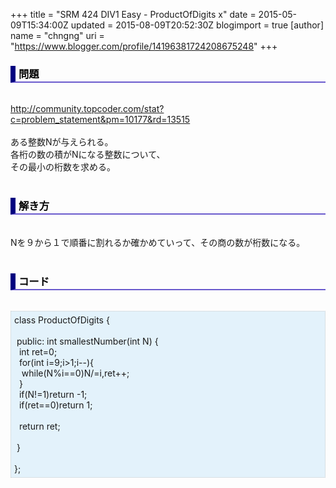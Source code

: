 +++
title = "SRM 424 DIV1 Easy - ProductOfDigits x"
date = 2015-05-09T15:34:00Z
updated = 2015-08-09T20:52:30Z
blogimport = true 
[author]
	name = "chngng"
	uri = "https://www.blogger.com/profile/14196381724208675248"
+++

<div dir="ltr" style="text-align: left;" trbidi="on"><h3 style="border-bottom: 2px solid slateblue; border-left: 8px solid navy; color: black; padding: 0px 0px 1px 5px;">問題 </h3><br /><a href="http://community.topcoder.com/stat?c=problem_statement&amp;pm=10177&amp;rd=13515" target="_blank">http://community.topcoder.com/stat?c=problem_statement&amp;pm=10177&amp;rd=13515</a><br /><br />ある整数Nが与えられる。<br />各桁の数の積がNになる整数について、<br />その最小の桁数を求める。<br /><br /><h3 style="border-bottom: 2px solid slateblue; border-left: 8px solid navy; color: black; padding: 0px 0px 1px 5px;">解き方 </h3><br />Nを９から１で順番に割れるか確かめていって、その商の数が桁数になる。<br /><br /><h3 style="border-bottom: 2px solid slateblue; border-left: 8px solid navy; color: black; padding: 0px 0px 1px 5px;">コード </h3><br /><div style="background-color: #e3f2fb; border: 1px dotted #CCCCCC; padding: 5px;">class ProductOfDigits {<br /><br /><span class="Apple-tab-span" style="white-space: pre;"> </span>public: int smallestNumber(int N) {<br /><span class="Apple-tab-span" style="white-space: pre;">  </span>int ret=0;<br /><span class="Apple-tab-span" style="white-space: pre;">  </span>for(int i=9;i&gt;1;i--){<br /><span class="Apple-tab-span" style="white-space: pre;">   </span>while(N%i==0)N/=i,ret++;<br /><span class="Apple-tab-span" style="white-space: pre;">  </span>}<br /><span class="Apple-tab-span" style="white-space: pre;">  </span>if(N!=1)return -1;<br /><span class="Apple-tab-span" style="white-space: pre;">  </span>if(ret==0)return 1;<br /><br /><span class="Apple-tab-span" style="white-space: pre;">  </span>return ret;<br /><br /><span class="Apple-tab-span" style="white-space: pre;"> </span>}<br /><br />};</div></div>
